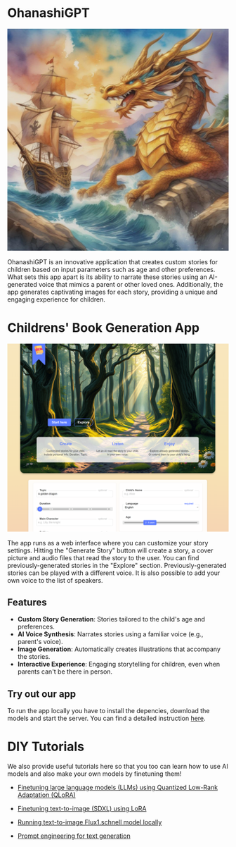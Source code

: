 # OhanashiGPT

![alt text](/built/image/The_Golden_Dragons_Ancient_Secret_Revealed.jpg "Title")

OhanashiGPT is an innovative application that creates custom stories for children based on input parameters such as age and other preferences. What sets this app apart is its ability to narrate these stories using an AI-generated voice that mimics a parent or other loved ones. Additionally, the app generates captivating images for each story, providing a unique and engaging experience for children.


# Childrens' Book Generation App

![alt text](/built/image/screenshot.png "Title")

The app runs as a web interface where you can customize your story settings. Hitting the "Generate Story" button will create a story, a cover picture and audio files that read the story to the user. You can find previously-generated stories in the "Explore" section. Previously-generated stories can be played with a different voice. It is also possible to add your own voice to the list of speakers.  

## Features

- **Custom Story Generation**: Stories tailored to the child's age and preferences.
- **AI Voice Synthesis**: Narrates stories using a familiar voice (e.g., parent's voice).
- **Image Generation**: Automatically creates illustrations that accompany the stories.
- **Interactive Experience**: Engaging storytelling for children, even when parents can't be there in person.

## Try out our app  
To run the app locally you have to install the depencies, download the models and start the server. You can find a detailed instruction [here](./app_instruction.md).



# DIY Tutorials
We also provide useful tutorials here so that you too can learn how to use AI models and also make your own models by finetuning them!

- [Finetuning large language models (LLMs) using Quantized Low-Rank Adaptation (QLoRA)](./finetuning/LLM_QLoRA)

- [Finetuning text-to-image (SDXL) using LoRA](./text-to-image/sd_xl/SDXL_LoRA_colab.ipynb)

- [Running text-to-image Flux1.schnell model locally](./text-to-image/flux1.schnell/DIY_text-to-image_flux1.schnell.ipynb)

- [Prompt engineering for text generation](./text-gen/Prompting_text_generation.ipynb) 
